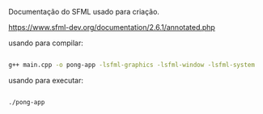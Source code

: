 Documentação do SFML usado para criação.

https://www.sfml-dev.org/documentation/2.6.1/annotated.php

usando para compilar:

```bash

g++ main.cpp -o pong-app -lsfml-graphics -lsfml-window -lsfml-system

```

usando para executar:

```bash

./pong-app

```
